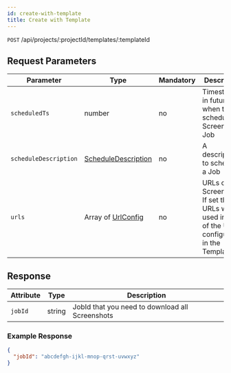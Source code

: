 ```yaml
---
id: create-with-template
title: Create with Template
---
```


`POST` /api/projects/:projectId/templates/:templateId

## Request Parameters

| Parameter             | Type                                                   | Mandatory | Description                                                                                         |
| --------------------- | ------------------------------------------------------ | --------- | --------------------------------------------------------------------------------------------------- |
| `scheduledTs`         | number                                                 | no        | Timestamp in future when to schedule a Screenshot Job                                               |
| `scheduleDescription` | [ScheduleDescription](../types/ScheduleDescription.md) | no        | A description to schedule a Job                                                                     |
| `urls`                | Array of [UrlConfig](../types/UrlConfig.md)            | no        | URLs of Screenshots. If set those URLs will be used instead of the URLs configured in the Template. |

## Response

| Attribute | Type   | Description                                     |
| --------- | ------ | ----------------------------------------------- |
| `jobId`   | string | JobId that you need to download all Screenshots |

### Example Response

```json
{
  "jobId": "abcdefgh-ijkl-mnop-qrst-uvwxyz"
}
```
